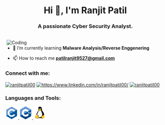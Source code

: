 

<h1 align="center">Hi 👋, I'm Ranjit Patil</h1>

<h3 align="center">A passionate Cyber Security Analyst.</h3><br>



<img align="right" alt="Coding" width="500" src="https://blog.ret2.io/assets/img/tenet_overview.gif">

- 🌱 I’m currently learning **Malware Analysis/Reverse Enggenering**

- 📫 How to reach me **patilranjit9527@gmail.com**

<h3 align="left">Connect with me:</h3>
<p align="left">
<a href="https://twitter.com/ranjitpatil00" target="blank"><img align="center" src="https://raw.githubusercontent.com/rahuldkjain/github-profile-readme-generator/master/src/images/icons/Social/twitter.svg" alt="ranjitpatil00" height="30" width="40" /></a>
<a href="https://www.linkedin.com/in/ranjitpatil00/" target="blank"><img align="center" src="https://raw.githubusercontent.com/rahuldkjain/github-profile-readme-generator/master/src/images/icons/Social/linked-in-alt.svg" alt="https://www.linkedin.com/in/ranjitpatil00/" height="30" width="40" /></a>
<a href="https://instagram.com/ranjitpatil00" target="blank"><img align="center" src="https://raw.githubusercontent.com/rahuldkjain/github-profile-readme-generator/master/src/images/icons/Social/instagram.svg" alt="ranjitpatil00" height="30" width="40" /></a>
</p>

<h3 align="left">Languages and Tools:</h3>
<p align="left"> <a href="https://www.cprogramming.com/" target="_blank" rel="noreferrer"> <img src="https://raw.githubusercontent.com/devicons/devicon/master/icons/c/c-original.svg" alt="c" width="40" height="40"/> </a> <a href="https://www.w3schools.com/cpp/" target="_blank" rel="noreferrer"> <img src="https://raw.githubusercontent.com/devicons/devicon/master/icons/cplusplus/cplusplus-original.svg" alt="cplusplus" width="40" height="40"/> </a> <a href="https://www.linux.org/" target="_blank" rel="noreferrer"> <img src="https://raw.githubusercontent.com/devicons/devicon/master/icons/linux/linux-original.svg" alt="linux" width="40" height="40"/> </a> </p>
